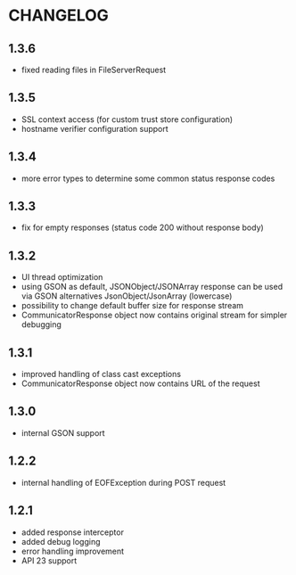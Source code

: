 # CHANGELOG

## 1.3.6

* fixed reading files in FileServerRequest

## 1.3.5

* SSL context access (for custom trust store configuration)
* hostname verifier configuration support

## 1.3.4

* more error types to determine some common status response codes

## 1.3.3

* fix for empty responses (status code 200 without response body)

## 1.3.2

* UI thread optimization
* using GSON as default, JSONObject/JSONArray response can be used via GSON alternatives JsonObject/JsonArray (lowercase)
* possibility to change default buffer size for response stream
* CommunicatorResponse object now contains original stream for simpler debugging

## 1.3.1

* improved handling of class cast exceptions
* CommunicatorResponse object now contains URL of the request

## 1.3.0

* internal GSON support

## 1.2.2

* internal handling of EOFException during POST request

## 1.2.1

* added response interceptor
* added debug logging
* error handling improvement
* API 23 support